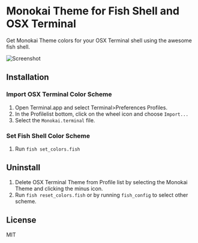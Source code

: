 # Monokai Theme for Fish Shell and OSX Terminal

Get Monokai Theme colors for your OSX Terminal shell using the awesome fish shell.

![Screenshot](https://raw.githubusercontent.com/benmarten/Monokai_Fish_OSX/master/screenshot.png "Screenshot")

## Installation

### Import OSX Terminal Color Scheme
1. Open Terminal.app and select Terminal>Preferences Profiles.
2. In the Profilelist bottom, click on the wheel icon and choose `Import...`
3. Select the `Monokai.terminal` file.

### Set Fish Shell Color Scheme
1. Run `fish set_colors.fish`

## Uninstall
1. Delete OSX Terminal Theme from Profile list by selecting the Monokai Theme and clicking the minus icon.
2. Run `fish reset_colors.fish` or by running `fish_config` to select other scheme.

## License
MIT
